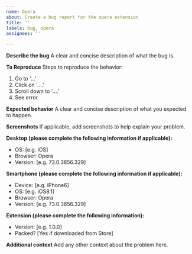 ```yaml
---
name: Opera
about: Create a bug report for the opera extension
title: ''
labels: bug, opera
assignees: ''

---
```


**Describe the bug**
A clear and concise description of what the bug is.

**To Reproduce**
Steps to reproduce the behavior:
1. Go to '...'
2. Click on '....'
3. Scroll down to '....'
4. See error

**Expected behavior**
A clear and concise description of what you expected to happen.

**Screenshots**
If applicable, add screenshots to help explain your problem.

**Desktop (please complete the following information if applicable):**
 - OS: [e.g. iOS]
 - Browser: Opera
 - Version: [e.g. 73.0.3856.329]

**Smartphone (please complete the following information if applicable):**
 - Device: [e.g. iPhone6]
 - OS: [e.g. iOS8.1]
 - Browser: Opera
 - Version: [e.g. 73.0.3856.329]


**Extension (please complete the following information):**
- Version: [e.g. 1.0.0]
- Packed? [Yes if downloaded from Store]

**Additional context**
Add any other context about the problem here.
